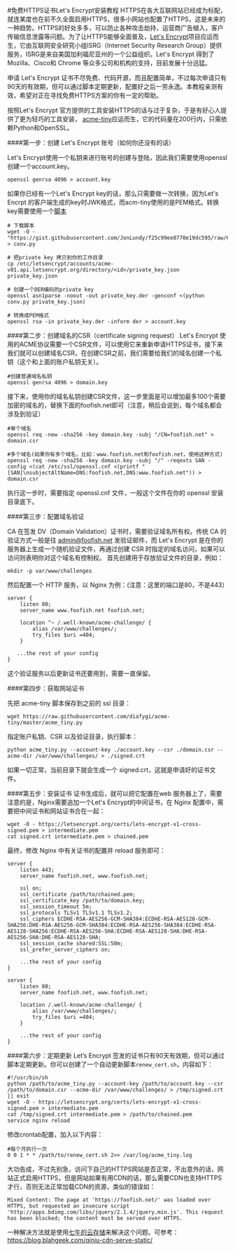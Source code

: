 #免费HTTPS证书Let's Encrypt安装教程
HTTPS在各大互联网站已经成为标配，就连某度也在前不久全面启用HTTPS，很多小网站也配置了HTTPS，这是未来的一种趋势。HTTPS的好处多多，可以防止各种攻击劫持，运营商广告植入，客户传输信息泄露等问题。为了让HTTPS能够全面普及，[Let's Encrypt](https://letsencrypt.org/)项目应运而生，它由互联网安全研究小组ISRG（Internet Security Research Group）提供服务，ISRG是来自美国加利福尼亚州的一个公益组织。Let's Encrypt 得到了 Mozilla、Cisco和 Chrome 等众多公司和机构的支持，目前发展十分迅猛。

申请 Let's Encrypt 证书不尽免费、代码开源，而且配置简单，不过每次申请只有90天的有效期，但可以通过脚本定期更新，配置好之后一劳永逸。本教程亲测有效，希望对正在寻找免费HTTPS方案的你有一定的帮助。

按照Let's Encrypt 官方提供的工具安装HTTPS的话与过于复杂，于是有好心人提供了更为轻巧的工具安装， [acme-tiny](https://github.com/diafygi/acme-tiny)应运而生，它的代码量在200行内，只需依赖Python和OpenSSL。

####第一步：创建 Let's Encrypt 账号（如何你还没有的话）

Let's Encrypt使用一个私钥来进行账号的创建与登陆，因此我们需要使用openssl创建一个account.key。  
    
    openssl genrsa 4096 > account.key

如果你已经有一个Let's Encrypt key的话，那么只需要做一次转换，因为Let's Encrpt 的客户端生成的key时JWK格式，而acm-tiny使用的是PEM格式。转换key需要使用一个[脚本](https://gist.github.com/JonLundy/f25c99ee0770e19dc595)  
    
    # 下载脚本
    wget -O - "https://gist.githubusercontent.com/JonLundy/f25c99ee0770e19dc595/raw/6035c1c8938fae85810de6aad1ecf6e2db663e26/conv.py" > conv.py
    
    # 把private key 拷贝到你的工作目录
    cp /etc/letsencrypt/accounts/acme-v01.api.letsencrypt.org/directory/<id>/private_key.json private_key.json
    
    # 创建一个DER编码的private key
    openssl asn1parse -noout -out private_key.der -genconf <(python conv.py private_key.json)
    
    # 转换成PEM格式
    openssl rsa -in private_key.der -inform der > account.key

####第二步：创建域名的CSR（certificate signing request）
Let's Encrypt 使用的ACME协议需要一个CSR文件，可以使用它来重新申请HTTPS证书，接下来我们就可以创建域名CSR，在创建CSR之前，我们需要给我们的域名创建一个私钥（这个和上面的账户私钥无关）。

    #创建普通域名私钥
    openssl genrsa 4096 > domain.key
接下来，使用你的域名私钥创建CSR文件，这一步里面是可以增加最多100个需要加密的域名的，替换下面的foofish.net即可（注意，稍后会说到，每个域名都会涉及到验证）
    
    #单个域名
    openssl req -new -sha256 -key domain.key -subj "/CN=foofish.net" > domain.csr

    #多个域名(如果你有多个域名，比如：www.foofish.net和foofish.net，使用这种方式)
    openssl req -new -sha256 -key domain.key -subj "/" -reqexts SAN -config <(cat /etc/ssl/openssl.cnf <(printf "[SAN]\nsubjectAltName=DNS:foofish.net,DNS:www.foofish.net")) > domain.csr

执行这一步时，需要指定 openssl.cnf 文件，一般这个文件在你的 openssl 安装目录底下。

####第三步：配置域名验证

CA 在签发 DV（Domain Validation）证书时，需要验证域名所有权。传统 CA 的验证方式一般是往 admin@foofish.net 发验证邮件，而 Let's Encrypt 是在你的服务器上生成一个随机验证文件，再通过创建 CSR 时指定的域名访问，如果可以访问则表明你对这个域名有控制权。 首先创建用于存放验证文件的目录，例如：

    mkdir -p var/www/challenges
然后配置一个 HTTP 服务，以 Nginx 为例：(注意：这里的端口是80，不是443）

    server {
        listen 80;
        server_name www.foofish.net foofish.net;
    
        location ^~ /.well-known/acme-challenge/ {
            alias /var/www/challenges/;
            try_files $uri =404;
        }

       ...the rest of your config
    }
    
这个验证服务以后更新证书还要用到，需要一直保留。

####第四步：获取网站证书

先把 acme-tiny 脚本保存到之前的 ssl 目录：

    wget https://raw.githubusercontent.com/diafygi/acme-tiny/master/acme_tiny.py
指定账户私钥、CSR 以及验证目录，执行脚本：

    python acme_tiny.py --account-key ./account.key --csr ./domain.csr --acme-dir /var/www/challenges/ > ./signed.crt
如果一切正常，当前目录下就会生成一个 signed.crt，这就是申请好的证书文件。

####第五步：安装证书
证书生成后，就可以把它配置在web 服务器上了，需要注意的是，Nginx需要追加一个Let's Encrypt的中间证书，在 Nginx 配置中，需要把中间证书和网站证书合在一起：

    wget -O - https://letsencrypt.org/certs/lets-encrypt-x1-cross-signed.pem > intermediate.pem
    cat signed.crt intermediate.pem > chained.pem
最终，修改 Nginx 中有关证书的配置并 reload 服务即可：

    server {
        listen 443;
        server_name foofish.net, www.foofish.net;
    
        ssl on;
        ssl_certificate /path/to/chained.pem;
        ssl_certificate_key /path/to/domain.key;
        ssl_session_timeout 5m;
        ssl_protocols TLSv1 TLSv1.1 TLSv1.2;
        ssl_ciphers ECDHE-RSA-AES256-GCM-SHA384:ECDHE-RSA-AES128-GCM-SHA256:DHE-RSA-AES256-GCM-SHA384:ECDHE-RSA-AES256-SHA384:ECDHE-RSA-AES128-SHA256:ECDHE-RSA-AES256-SHA:ECDHE-RSA-AES128-SHA:DHE-RSA-AES256-SHA:DHE-RSA-AES128-SHA;
        ssl_session_cache shared:SSL:50m;
        ssl_prefer_server_ciphers on;
    
        ...the rest of your config
    }
    
    server {
        listen 80;
        server_name foofish.net, www.foofish.net;
    
        location /.well-known/acme-challenge/ {
            alias /var/www/challenges/;
            try_files $uri =404;
        }
    
        ...the rest of your config
    }

####第六步：定期更新
Let’s Encrypt 签发的证书只有90天有效期，但可以通过脚本定期更新。你可以创建了一个自动更新脚本`renew_cert.sh`，内容如下：

    #!/usr/bin/sh
    python /path/to/acme_tiny.py --account-key /path/to/account.key --csr /path/to/domain.csr --acme-dir /var/www/challenges/ > /tmp/signed.crt || exit
    wget -O - https://letsencrypt.org/certs/lets-encrypt-x1-cross-signed.pem > intermediate.pem
    cat /tmp/signed.crt intermediate.pem > /path/to/chained.pem
    service nginx reload

修改crontab配置，加入以下内容：
    
    #每个月执行一次
    0 0 1 * * /path/to/renew_cert.sh 2>> /var/log/acme_tiny.log

大功告成，不过先别急，访问下自己的HTTPS网站是否正常，不出意外的话，网站正式启用HTTPS，但是网站如果有用CDN的话，那么需要CDN也支持HTTPS才行，否则无法正常加载CDN的资源，类似的错误如：
        
    Mixed Content: The page at 'https://foofish.net/' was loaded over HTTPS, but requested an insecure script 'http://apps.bdimg.com/libs/jquery/2.1.4/jquery.min.js'. This request has been blocked; the content must be served over HTTPS.
一种解决方法就是使用[七牛的云存储](https://portal.qiniu.com/signup?code=3lpoc3unthvf6)来解决这个问题。可参考：https://blog.blahgeek.com/qiniu-cdn-serve-static/
